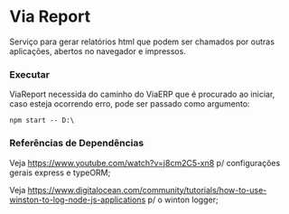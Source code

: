 # Via Report

Serviço para gerar relatórios html que podem ser chamados por outras aplicações, abertos no navegador e impressos.

### Executar

ViaReport necessida do caminho do ViaERP que é procurado ao iniciar, caso esteja ocorrendo erro, pode ser passado como argumento:

```
npm start -- D:\
```

### Referências de Dependências

Veja https://www.youtube.com/watch?v=j8cm2C5-xn8 p/ configurações gerais express e typeORM;

Veja https://www.digitalocean.com/community/tutorials/how-to-use-winston-to-log-node-js-applications p/ o winton logger;